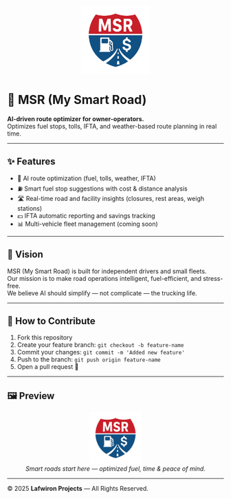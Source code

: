 <p align="center">
  <img src="Logo%20MSR.png" alt="My Smart Road Logo" width="160"/>
</p>

# 🚛 MSR (My Smart Road)

**AI-driven route optimizer for owner-operators.**  
Optimizes fuel stops, tolls, IFTA, and weather-based route planning in real time.

---

## ✨ Features

- 🧠 AI route optimization (fuel, tolls, weather, IFTA)
- ⛽ Smart fuel stop suggestions with cost & distance analysis
- 🛣️ Real-time road and facility insights (closures, rest areas, weigh stations)
- 💵 IFTA automatic reporting and savings tracking
- 📊 Multi-vehicle fleet management (coming soon)

---

## 🧩 Vision

MSR (My Smart Road) is built for independent drivers and small fleets.  
Our mission is to make road operations intelligent, fuel-efficient, and stress-free.  
We believe AI should simplify — not complicate — the trucking life.

---

## 🧰 How to Contribute

1. Fork this repository  
2. Create your feature branch: `git checkout -b feature-name`  
3. Commit your changes: `git commit -m 'Added new feature'`  
4. Push to the branch: `git push origin feature-name`  
5. Open a pull request 🚀  

---

## 🖼️ Preview

<p align="center">
  <img src="Logo%20MSR.png" alt="MSR Logo" width="120" /><br>
  <em>Smart roads start here — optimized fuel, time & peace of mind.</em>
</p>

---

© 2025 **Lafwiron Projects** — All Rights Reserved.
